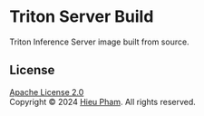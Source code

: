 # Triton Server Build
Triton Inference Server image built from source.
## License
[Apache License 2.0](LICENSE)<br>
Copyright &copy; 2024 [Hieu Pham](https://github.com/hieupth). All rights reserved.
